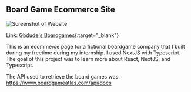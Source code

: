 ## Board Game Ecommerce Site

![Screenshot of Website](./images/../public/images/main-page-screenshot.png)

Link: [Gbdude's Boardgames](https://gbdudes-boardgames.vercel.app/){:target="_blank"}

This is an ecommerce page for a fictional boardgame company that I built during my freetime during my internship. I used NextJS with Typescript. The goal of this project was to learn more about React, NextJS, and Typescript.

The API used to retrieve the board games was: https://www.boardgameatlas.com/api/docs
